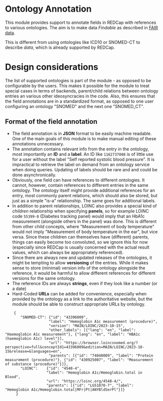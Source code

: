 # Ontology Annotation

This module provides support to annotate fields in REDCap with references to various ontologies. The aim is to make data *Findable* as described in [FAIR data](https://en.wikipedia.org/wiki/FAIR_data). 

This is different from using ontologies like ICD10 or SNOMED-CT to describe *data*, which is already supported by REDCap. 

# Design considerations

The list of supported ontologies is part of the module - as opposed to be configurable by the users. This makes it possible for the module to treat special cases in terms of backends, parent/child relations between ontology entries an various other ideosyncracies in the code. Also, this ensures that the field annotations are in a standardized format, as opposed to one user configuring an ontology "SNOMED" and the next one "SNOMED_CT". 

## Format of the field annotation

- The field annotation is in **JSON** format to be easily machine readable. One of the main goals of this module is to make manual editing of these annotations unnecessary.
- The annotation contains relevant info from the entry in the ontology, most importantly an **ID** and a **label**. An ID like `1162737008` is of little use for a user without the label "Self reported systolic blood pressure". It is impractical to retrieve the label on demand from an ontology service when doing queries. Updating of labels should be rare and and could be done asynchronically. 
- Obviously, one field can have references to different ontologies. It cannot, however, contain references to different entries in the same ontology. The ontology itself might provide additional references for an entry, most commonly parent relations, which should also be stored, but just as a simple "is-a" relationship. The same goes for additional labels.
- In addition to parent relationships, LOINC also provides a special kind of *children* relationship when specifying **panels**, so for example LOINC code `55399-0` (Diabetes tracking panel) would imply that an HbA1c measurement (alongside others in the panel) was done. This is different from other child concepts, where "Measurement of body temperature" would not imply "Measurement of body temperature in the ear", but vice versa. Since these children can themselves have (different) parents, things can easily become too convoluted, so we ignore this for now (especially since REDCap is usually concerned with the actual result values, which can always be appropriately referenced).
- Since there are always new and updated releases of the ontologies, it might be tempting to allow **versioning** of the entries. While it makes sense to store (minimal) version info of the ontology alongside the reference, it would be harmful to allow different references for different versions for the same ontology.
- The reference IDs are always **strings**, even if they look like a number (or a date)
- Hard-Coded **URLs** can be added for convenience, especially when provided by the ontology as a link to the authoritative website, but the module should be able to construct appropriate URLs by ontology.

```{json}
    {
       "SNOMED-CT": {"id": "43396009",
                    "label": "Hemoglobin A1c measurement (procedure)",
                    "version": "MAIN/LOINC/2023-10-15",
                    "other_labels": [{"lang": "en", "label": "Haemoglobin A1c measurement"}, {"lang": "en", "label": "HBA1c (haemoglobin A1c) level"}],
                    "url": "https://browser.loincsnomed.org/?perspective=full&conceptId1=43396009&edition=MAIN/LOINC/2023-10-15&release=&languages=en",
                    "parents": [{"id": "74040009", "label": "Protein measurement (procedure)"}, {"id": "430925007", "label": "Measurement of substance (procedure)"}]},
       "LOINC":    {"id": "4548-4",
                   "label": "Hemoglobin A1c/Hemoglobin.total in Blood",
                   "url": "https://loinc.org/4548-4/",
                   "parents": [{"id": "LG51070-7", "label": "Hemoglobin A1c/Hemoglobin.total|MFr|Pt|ANYBldSerPl"}]}
     }


```


